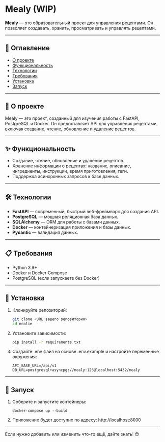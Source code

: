 # Mealy (WIP)

**Mealy** — это образовательный проект для управления рецептами. Он позволяет создавать, хранить, просматривать и управлять рецептами.

---

## 📌 Оглавление

- [О проекте](#-о-проекте)
- [Функциональность](#-функциональность)
- [Технологии](#-технологии)
- [Требования](#-требования)
- [Установка](#-установка)
- [Запуск](#-запуск)

---

## 📝 О проекте

Mealy — это проект, созданный для изучения работы с FastAPI, PostgreSQL и Docker. Он предоставляет API для управления рецептами, включая создание, чтение, обновление и удаление рецептов.

---

## ✨ Функциональность

- Создание, чтение, обновление и удаление рецептов.
- Хранение информации о рецептах: название, описание, ингредиенты, инструкции, время приготовления, теги.
- Поддержка асинхронных запросов к базе данных.

---

## 🛠 Технологии

- **FastAPI** — современный, быстрый веб-фреймворк для создания API.
- **PostgreSQL** — мощная реляционная база данных.
- **SQLAlchemy** — ORM для работы с базами данных.
- **Docker** — контейнеризация приложения и базы данных.
- **Pydantic** — валидация данных.

---

## 📋 Требования

- Python 3.9+
- Docker и Docker Compose
- PostgreSQL (если запускаете без Docker)

---

## 🚀 Установка

1. Клонируйте репозиторий:
   ```bash
   git clone <URL вашего репозитория>
   cd mealie
   ```
2. Установите зависимости:
   ```bash
   pip install -r requirements.txt
   ```
3. Создайте .env файл на основе .env.example и настройте переменные окружения:
   ```
   API_BASE_URL=/api/v1
   DB_URL=postgresql+asyncpg://mealy:123@localhost:5432/mealy
   ```

---

## 🎯 Запуск

1. Соберите и запустите контейнеры:
   ```
   docker-compose up --build
   ```
2. Приложение будет доступно по адресу: http://localhost:8000

---

Если нужно добавить или изменить что-то ещё, дайте знать! 😊
